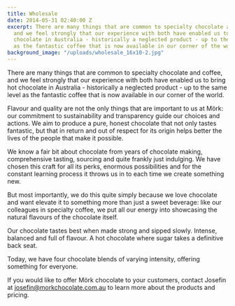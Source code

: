 ```yaml
---
title: Wholesale
date: 2014-05-31 02:40:00 Z
excerpt: There are many things that are common to specialty chocolate and coffee,
  and we feel strongly that our experience with both have enabled us to bring hot
  chocolate in Australia - historically a neglected product - up to the same level
  as the fantastic coffee that is now available in our corner of the world.
background_image: "/uploads/wholesale_16x10-2.jpg"
---
```


There are many things that are common to specialty chocolate and coffee, and we feel strongly that our experience with both have enabled us to bring hot chocolate in Australia - historically a neglected product - up to the same level as the fantastic coffee that is now available in our corner of the world.

Flavour and quality are not the only things that are important to us at Mörk: our commitment to sustainability and transparency guide our choices and actions. We aim to produce a pure, honest chocolate that not only tastes fantastic, but that in return and out of respect for its origin helps better the lives of the people that make it possible.

We know a fair bit about chocolate from years of chocolate making, comprehensive tasting, sourcing and quite frankly just indulging. We have chosen this craft for all its perks, enormous possibilities and for the constant learning process it throws us in to each time we create something new.

But most importantly, we do this quite simply because we love chocolate and want elevate it to something more than just a sweet beverage: like our colleagues in specialty coffee, we put all our energy into showcasing the natural flavours of the chocolate itself.

Our chocolate tastes best when made strong and sipped slowly. Intense, balanced and full of flavour. A hot chocolate where sugar takes a definitive back seat.

Today, we have four chocolate blends of varying intensity, offering something for everyone.

If you would like to offer Mörk chocolate to your customers, contact Josefin at [josefin@morkchocolate.com.au](mailto:josefin@morkchocolate.com.au) to learn more about the products and pricing.
